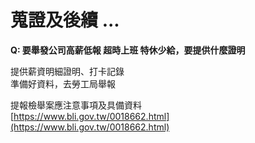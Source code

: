 # 蒐證及後續 ...

**Q: 要舉發公司高薪低報 超時上班 特休少給，要提供什麼證明**

提供薪資明細證明、打卡記錄\
準備好資料，去勞工局舉報

提報檢舉案應注意事項及具備資料\
[https://www.bli.gov.tw/0018662.html](https://www.bli.gov.tw/0018662.html)
